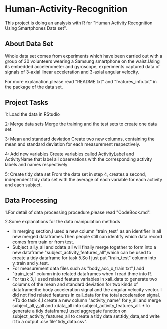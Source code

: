 # Human-Activity-Recognition

This project is doing an analysis with R for "Human Activity Recognition Using Smartphones Data set".

## About Data Set
Whole data set comes from experiments which have been carried out with a group of 30 volunteers wearing a Samsung smartphone on the waist.Using its embedded accelerometer and gyroscope, experiments captured data of signals of 3-axial linear acceleration and 3-axial angular velocity.

For more explanation,please read "README.txt" and "features_info.txt" in the package of the data set.

## Project Tasks
1: Load the data in RStudio

2: Merge data sets
Merge the training and the test sets to create one data set.

3: Mean and standard deviation
Create two new columns, containing the mean and standard deviation for each measurement respectively.

4: Add new variables
Create variables called ActivityLabel and ActivityName that label all observations with the corresponding activity labels and names respectively

5: Create tidy data set
From the data set in step 4, creates a second, independent tidy data set with the average of each variable for each activity and each subject. 

## Data Processing
1.For detail of data processing procedure,please read "CodeBook.md".

2.Some explanations for the data manipulation methods
* In merging section,I used a new column "train_test" as an identifier in all new merged dataframes.Then people still can identify which data record comes from train or from test.
* Subject_all,y_all and xdata_all will finally merge together to form into a new dataframe "subject_activity_features_all",which can be used to create a tidy dataframe for task 5.So I just put "train_test" column into y_train and y_test.
* For measurement data files such as "body_acc_x_train.txt",I add "train_test" column into related dataframes when I read thme into R.
* For task 3, I used related feature variables in xall_data to generate two columns of the mean and standard deviation for two kinds of dataframe:the body acceleration signal and the angular velocity vector. I did not find related features in xall_data for the total acceleration signal.
*To do task 4,I create a new column "activity_name" for y_all,and merge subject_all,y_all and xdata_all into subject_activity_features_all.
*To generate a tidy dataframe,I used aggregate function on subject_activity_features_all to create a tidy data set:tidy_data,and write it to a output .csv file"tidy_data.csv".



